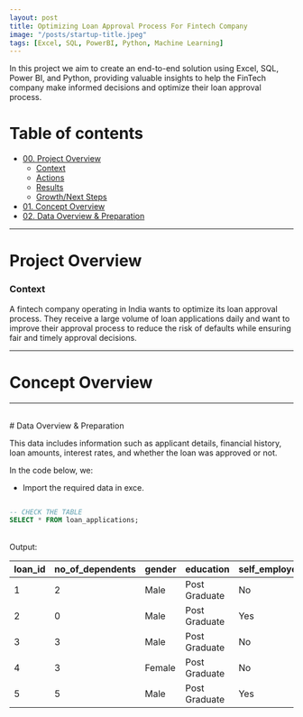 ```yaml
---
layout: post
title: Optimizing Loan Approval Process For Fintech Company
image: "/posts/startup-title.jpeg"
tags: [Excel, SQL, PowerBI, Python, Machine Learning]
---
```


In this project we aim to create an end-to-end solution using Excel, SQL, Power BI, and Python, providing valuable insights to help the FinTech company make informed decisions and optimize their loan approval process.

# Table of contents

- [00. Project Overview](#overview-main)
    - [Context](#overview-context)
    - [Actions](#overview-actions)
    - [Results](#overview-results)
    - [Growth/Next Steps](#overview-growth)
- [01. Concept Overview](#concept-overview)
- [02. Data Overview & Preparation](#data-overview)

___

# Project Overview  <a name="overview-main"></a>

### Context <a name="overview-context"></a>

A fintech company operating in India wants to optimize its loan approval process. They receive a large volume of loan applications daily and want to improve their approval process to reduce the risk of defaults while ensuring fair and timely approval decisions.

___

# Concept Overview  <a name="concept-overview"></a>

___

<br>
# Data Overview & Preparation  <a name="data-overview"></a>

This data includes information such as applicant details, financial history, loan amounts, interest rates, and whether the loan was approved or not.

In the code below, we:

* Import the required data in exce.

```sql

-- CHECK THE TABLE
SELECT * FROM loan_applications;

```
<br>
Output:
<br>

| **loan_id** | **no_of_dependents** | **gender** | **education** | **self_employed** | **income_annum** | **loan_amount** | **loan_term_yrs** | **cibil_score** |	 **residential_assets_value** | **commercial_assets_value** | **luxury_assets_value** | **bank_asset_value** | **loan_status** |
|---|---|---|---|---|---|---|---|---|---|---|---|---|---|
| 1 | 2 | Male | Post Graduate | No | 9600000 | 29900000 | 12 | 778 | 2400000 | 17600000 | 22700000 | 8000000 | Approved |
| 2 |	0 |	Male | Post Graduate | Yes | 4100000 | 12200000 |	8 |	417 |	2700000 |	2200000 |	8800000 | 3300000 | Rejected |
| 3 |	3 |	Male | Post Graduate | No |	9100000 |	29700000 | 20 |	506 |	7100000 |	4500000 | 33300000 | 12800000 | Rejected |
| 4 |	3 |	Female | Post Graduate | No |	8200000 |	30700000 | 8 | 467 | 18200000 |	3300000 | 23300000 | 7900000 | Rejected |
| 5 |	5 |	Male | Post Graduate | Yes |	9800000 |	24200000 | 20 |	382 | 12400000 | 8200000 | 29400000 | 5000000 | Rejected |

